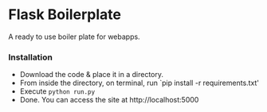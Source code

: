 # Flask Boilerplate

A ready to use boiler plate for webapps.

### Installation
- Download the code & place it in a directory.
- From inside the directory, on terminal, run `pip install -r requirements.txt'
- Execute `python run.py`
- Done. You can access the site at http://localhost:5000